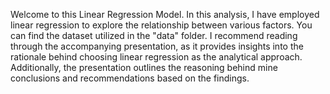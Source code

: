 Welcome to this Linear Regression Model. 
In this analysis, I have employed linear regression to explore the relationship between various factors. 
You can find the dataset utilized in the "data" folder. 
I recommend reading through the accompanying presentation, as it provides insights into the rationale behind choosing linear regression as the analytical approach. 
Additionally, the presentation outlines the reasoning behind mine conclusions and recommendations based on the findings.
